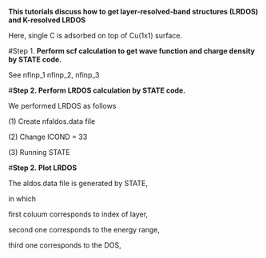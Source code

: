 **This tutorials discuss how to get layer-resolved-band structures (LRDOS) and K-resolved LRDOS**

Here, single C is adsorbed on top of Cu(1x1) surface.

#Step 1. 
**Perform scf calculation to get wave function and charge density by STATE code.**

See nfinp_1 nfinp_2, nfinp_3


#**Step 2. Perform LRDOS calculation by STATE code.**

We performed LRDOS as follows

(1) Create  nfaldos.data file

(2) Change ICOND = 33 

(3) Running STATE

#**Step 2. Plot LRDOS**

The aldos.data file is generated by STATE,

in which

first coluum corresponds to index of layer,

second one corresponds to the energy range,

third one corresponds to the DOS,



